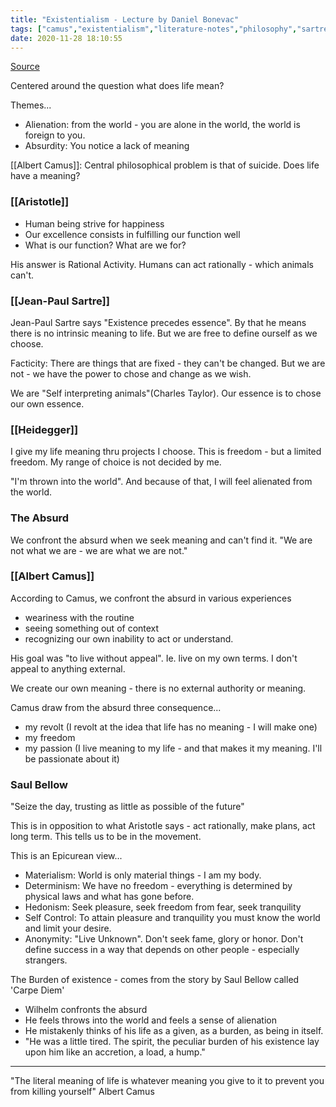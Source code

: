 ```yaml
---
title: "Existentialism - Lecture by Daniel Bonevac"
tags: ["camus","existentialism","literature-notes","philosophy","sartre"]
date: 2020-11-28 18:10:55
---
```


[Source](https://www.youtube.com/watch?v=-a-8xBbr05Y)

Centered around the question what does life mean?

Themes...

- Alienation: from the world - you are alone in the world, the world is foreign to you.
- Absurdity: You notice a lack of meaning

[[Albert Camus]]: Central philosophical problem is that of suicide. Does life have a meaning?

### [[Aristotle]]

- Human being strive for happiness
- Our excellence consists in fulfilling our function well
- What is our function? What are we for?

His answer is Rational Activity. Humans can act rationally - which animals can't.

### [[Jean-Paul Sartre]] 

Jean-Paul Sartre says "Existence precedes essence". By that he means there is no intrinsic meaning to life. But we are free to define ourself as we choose.

Facticity: There are things that are fixed - they can't be changed. But we are not - we have the power to chose and change as we wish.

We are "Self interpreting animals"(Charles Taylor). Our essence is to chose our own essence.

### [[Heidegger]] 

I give my life meaning thru projects I choose. This is freedom - but a limited freedom. My range of choice is not decided by me. 

"I'm thrown into the world". And because of that, I will feel alienated from the world.


### The Absurd

We confront the absurd when we seek meaning and can't find it. "We are not what we are - we are what we are not."


### [[Albert Camus]]

According to Camus, we confront the absurd in various experiences

- weariness with the routine
- seeing something out of context
- recognizing our own inability to act or understand.

His goal was "to live without appeal". Ie. live on my own terms. I don't appeal to anything external.

We create our own meaning - there is no external authority or meaning.

Camus draw from the absurd three consequence...

- my revolt (I revolt at the idea that life has no meaning - I will make one)
- my freedom 
- my passion (I live meaning to my life - and that makes it my meaning. I'll be passionate about it)

### Saul Bellow

"Seize the day, trusting as little as possible of the future" 

This is in opposition to what Aristotle says - act rationally, make plans, act long term. This tells us to be in the movement.

This is an Epicurean view...

- Materialism: World is only material things - I am my body.
- Determinism: We have no freedom - everything is determined by physical laws and what has gone before.
- Hedonism: Seek pleasure, seek freedom from fear, seek tranquility
- Self Control: To attain pleasure and tranquility you must know the world and limit your desire.
- Anonymity: "Live Unknown". Don't seek fame, glory or honor. Don't define success in a way that depends on other people - especially strangers.

The Burden of existence - comes from the story by Saul Bellow called 'Carpe Diem'

- Wilhelm confronts the absurd
- He feels throws into the world and feels a sense of alienation
- He mistakenly thinks of his life as a given, as a burden, as being in itself.
- "He was a little tired. The spirit, the peculiar burden of his existence lay upon him like an accretion, a load, a hump."



---

"The literal meaning of life is whatever meaning you give to it to prevent you from killing yourself" Albert Camus
